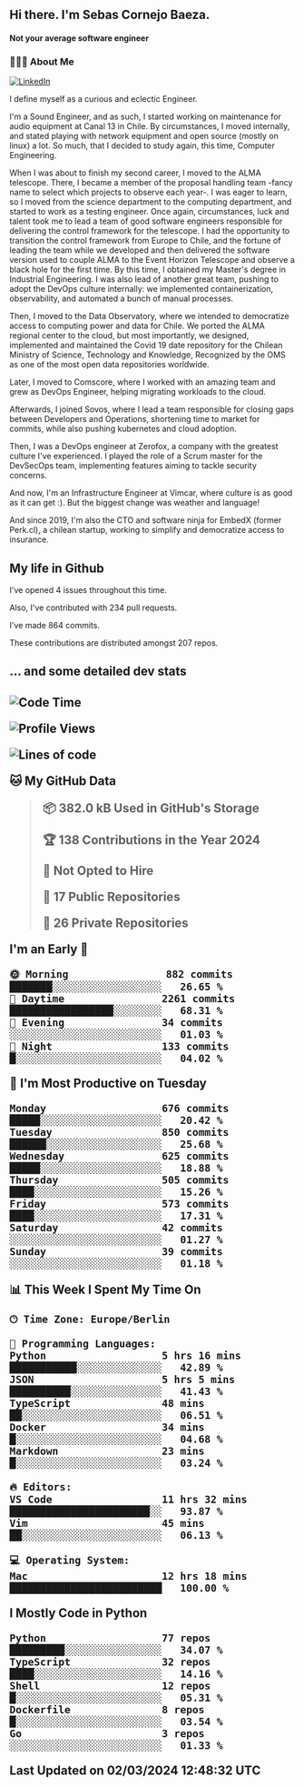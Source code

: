 <h2> Hi there.  I'm Sebas Cornejo Baeza.</h2>
<h4> Not your average software engineer</h4>
<h3> 👨🏻‍💻 About Me </h3>
<a href="http://linkedin.com/in/sebastian-cornejo-baeza/"><img alt="LinkedIn" src="https://img.shields.io/badge/Sebas%20Cornejo%20-informational?style=appveyor&logo=linkedin"></a>


I define myself as a curious and eclectic Engineer.

I'm a Sound Engineer, and as such, I started working on maintenance for audio equipment at Canal 13 in Chile.
By circumstances, I moved internally, and stated playing with network equipment and open source (mostly on linux) 
a lot. So much, that I decided to study again, this time, Computer Engineering.

When I was about to finish my second career, I moved to the ALMA telescope. There, I became a member of the proposal handling team
-fancy name to select which projects to observe each year-. 
I was eager to learn, so I moved from the science department to the computing department, and started to work as 
a testing engineer. Once again, circumstances, luck and talent took me to lead a team of good software engineers 
responsible for delivering the control framework for the telescope. I had the opportunity to transition the control framework from
Europe to Chile, and the fortune of leading the team while we developed and then delivered the software
version used to couple ALMA to the Event Horizon Telescope and observe a black hole for the first time.
By this time, I obtained my Master's degree in Industrial Engineering.
I was also lead of another great team, pushing to adopt the DevOps culture internally: we implemented containerization, observability, and automated a bunch of manual processes.

Then, I moved to the Data Observatory, where we intended to democratize access to computing power
and data for Chile. We ported the ALMA regional center to the cloud, but most importantly, we designed, implemented
and maintained the Covid 19 date repository for the Chilean Ministry of Science, Technology and Knowledge, Recognized by the OMS as one of the most open
data repositories worldwide.

Later, I moved to Comscore, where I worked with an amazing team and grew as DevOps Engineer, helping migrating workloads to the cloud.

Afterwards, I joined Sovos, where I lead a team responsible for closing gaps between Developers and Operations, shortening time to market for commits, while
also pushing kubernetes and cloud adoption.

Then, I was a DevOps engineer at Zerofox, a company with the greatest culture I've experienced. I played the role of a Scrum master for the DevSecOps team,
implementing features aiming to tackle security concerns.

And now, I'm an Infrastructure Engineer at Vimcar, where culture is as good as it can get :). But the biggest change was weather and language!
 
And since 2019, I'm also the CTO and software ninja for EmbedX (former Perk.cl), a chilean startup, working to simplify and democratize access to insurance.

<h2> My life in Github </h2>

I've opened 4 issues throughout this time.

Also, I've contributed with 234 pull requests.

I've made 864 commits.

These contributions are distributed amongst 207 repos.

<h2>... and some detailed dev stats<h2>

<!--START_SECTION:waka-->
![Code Time](http://img.shields.io/badge/Code%20Time-686%20hrs%2032%20mins-blue)

![Profile Views](http://img.shields.io/badge/Profile%20Views-0-blue)

![Lines of code](https://img.shields.io/badge/From%20Hello%20World%20I%27ve%20Written-1.3%20million%20lines%20of%20code-blue)

**🐱 My GitHub Data** 

> 📦 382.0 kB Used in GitHub's Storage 
 > 
> 🏆 138 Contributions in the Year 2024
 > 
> 🚫 Not Opted to Hire
 > 
> 📜 17 Public Repositories 
 > 
> 🔑 26 Private Repositories 
 > 
**I'm an Early 🐤** 

```text
🌞 Morning                882 commits         ███████░░░░░░░░░░░░░░░░░░   26.65 % 
🌆 Daytime                2261 commits        █████████████████░░░░░░░░   68.31 % 
🌃 Evening                34 commits          ░░░░░░░░░░░░░░░░░░░░░░░░░   01.03 % 
🌙 Night                  133 commits         █░░░░░░░░░░░░░░░░░░░░░░░░   04.02 % 
```
📅 **I'm Most Productive on Tuesday** 

```text
Monday                   676 commits         █████░░░░░░░░░░░░░░░░░░░░   20.42 % 
Tuesday                  850 commits         ██████░░░░░░░░░░░░░░░░░░░   25.68 % 
Wednesday                625 commits         █████░░░░░░░░░░░░░░░░░░░░   18.88 % 
Thursday                 505 commits         ████░░░░░░░░░░░░░░░░░░░░░   15.26 % 
Friday                   573 commits         ████░░░░░░░░░░░░░░░░░░░░░   17.31 % 
Saturday                 42 commits          ░░░░░░░░░░░░░░░░░░░░░░░░░   01.27 % 
Sunday                   39 commits          ░░░░░░░░░░░░░░░░░░░░░░░░░   01.18 % 
```


📊 **This Week I Spent My Time On** 

```text
🕑︎ Time Zone: Europe/Berlin

💬 Programming Languages: 
Python                   5 hrs 16 mins       ███████████░░░░░░░░░░░░░░   42.89 % 
JSON                     5 hrs 5 mins        ██████████░░░░░░░░░░░░░░░   41.43 % 
TypeScript               48 mins             ██░░░░░░░░░░░░░░░░░░░░░░░   06.51 % 
Docker                   34 mins             █░░░░░░░░░░░░░░░░░░░░░░░░   04.68 % 
Markdown                 23 mins             █░░░░░░░░░░░░░░░░░░░░░░░░   03.24 % 

🔥 Editors: 
VS Code                  11 hrs 32 mins      ███████████████████████░░   93.87 % 
Vim                      45 mins             ██░░░░░░░░░░░░░░░░░░░░░░░   06.13 % 

💻 Operating System: 
Mac                      12 hrs 18 mins      █████████████████████████   100.00 % 
```

**I Mostly Code in Python** 

```text
Python                   77 repos            █████████░░░░░░░░░░░░░░░░   34.07 % 
TypeScript               32 repos            ████░░░░░░░░░░░░░░░░░░░░░   14.16 % 
Shell                    12 repos            █░░░░░░░░░░░░░░░░░░░░░░░░   05.31 % 
Dockerfile               8 repos             █░░░░░░░░░░░░░░░░░░░░░░░░   03.54 % 
Go                       3 repos             ░░░░░░░░░░░░░░░░░░░░░░░░░   01.33 % 
```




 Last Updated on 02/03/2024 12:48:32 UTC
<!--END_SECTION:waka-->
